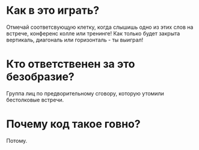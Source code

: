 # Как в это играть? 
Отмечай соответсвующую клетку, когда слышишь одно из этих слов на встрече, конференс колле или тренинге!
Как только будет закрыта вертикаль, диагональ или горизонталь - ты выиграл!

# Кто ответственен за это безобразие?
Группа лиц по предворительному сговору, которую утомили бестолковые встречи.

# Почему код такое говно?
Потому.
